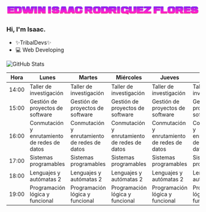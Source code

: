 ![Nombre](https://raw.githubusercontent.com/IsaacRFx/cierre-tema3/main/imagen/ISAAC.png)
### Hi, I'm Isaac.

- ✨TribalDevs✨
- 💻 Web Developing

![GitHub Stats](https://github-readme-stats.vercel.app/api?username=isaacrfx&theme=radical&show_icons=true&count_private=true)

| Hora  | Lunes                                        | Martes                                       | Miércoles                                    | Jueves                                       | Viernes                                      |
|-------|----------------------------------------------|----------------------------------------------|----------------------------------------------|----------------------------------------------|----------------------------------------------|
| 14:00 | Taller de investigación                      | Taller de investigación                      | Taller de investigación                      | Taller de investigación                      | Taller de investigación                      |
| 15:00 | Gestión de proyectos de software             | Gestión de proyectos de software             | Gestión de proyectos de software             | Gestión de proyectos de software             | Gestión de proyectos de software             |
| 16:00 | Conmutación y enrutamiento de redes de datos | Conmutación y enrutamiento de redes de datos | Conmutación y enrutamiento de redes de datos | Conmutación y enrutamiento de redes de datos | Conmutación y enrutamiento de redes de datos |
| 17:00 | Sistemas programables                        | Sistemas programables                        | Sistemas programables                        | Sistemas programables                        | Sistemas programables                        |
| 18:00 | Lenguajes y autómatas 2                      | Lenguajes y autómatas 2                      | Lenguajes y autómatas 2                      | Lenguajes y autómatas 2                      | Lenguajes y autómatas 2                      |
| 19:00 | Programación lógica y funcional              | Programación lógica y funcional              | Programación lógica y funcional              | Programación lógica y funcional              | Programación lógica y funcional              |
